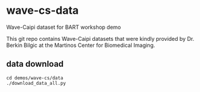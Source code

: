# wave-cs-data
Wave-Caipi dataset for BART workshop demo

This git repo contains Wave-Caipi datasets that were kindly provided by Dr. Berkin Bilgic at the Martinos Center for Biomedical Imaging.

## data download
~~~~~
cd demos/wave-cs/data
./download_data_all.py
~~~~~

